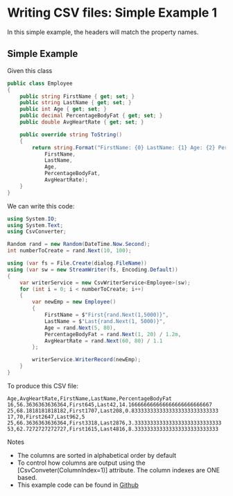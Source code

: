 # Writing CSV files: Simple Example 1

In this simple example, the headers will match the property names.

## Simple Example
Given this class
```c#
public class Employee
{
	public string FirstName { get; set; }
	public string LastName { get; set; }
	public int Age { get; set; }
	public decimal PercentageBodyFat { get; set; }
	public double AvgHeartRate { get; set; }

	public override string ToString()
	{
		return string.Format("FirstName: {0} LastName: {1} Age: {2} PercentageBodyFat: {3} AvgHeartRate: {4}",
			FirstName,
			LastName,
			Age,
			PercentageBodyFat,
			AvgHeartRate);
	}
}
```

We can write this code:
```c#
using System.IO;
using System.Text;
using CsvConverter;

Random rand = new Random(DateTime.Now.Second);
int numberToCreate = rand.Next(10, 100);

using (var fs = File.Create(dialog.FileName))
using (var sw = new StreamWriter(fs, Encoding.Default))
{
	var writerService = new CsvWriterService<Employee>(sw);
	for (int i = 0; i < numberToCreate; i++)
	{
		var newEmp = new Employee()
		{
			FirstName = $"First{rand.Next(1,5000)}",
			LastName = $"Last{rand.Next(1, 5000)}",
			Age = rand.Next(5, 80),
			PercentageBodyFat = rand.Next(1, 20) / 1.2m,
			AvgHeartRate = rand.Next(60, 80) / 1.1
		};

		writerService.WriterRecord(newEmp);
	}
}
```

To produce this CSV file:
```
Age,AvgHeartRate,FirstName,LastName,PercentageBodyFat
16,56.3636363636364,First645,Last42,14.166666666666666666666666667
25,68.1818181818182,First1707,Last208,0.8333333333333333333333333333
17,70,First2647,Last962,5
25,66.3636363636364,First3318,Last2876,3.3333333333333333333333333333
53,62.7272727272727,First1615,Last4816,8.333333333333333333333333333
```

Notes
- The columns are sorted in alphabetical order by default
- To control how columns are output using the [CsvConveter(ColumnIndex=1)] attribute.  The column indexes are ONE based.
- This example code can be found in [Github](https://github.com/madcodemonkey/CsvConverter/tree/master/src/CsvConverter.SimpleExample1)

